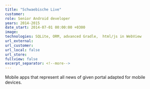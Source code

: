 ```yaml
---
title: "Schwaebische Live"
customer:
role: Senior Android developer
years: 2014-2015
date_start: 2014-07-01 00:00:00 +0300
image: 
technologies: SQLite, ORM, advanced Gradle,  html/js in WebView
url_external: 
url_customer:
url_local: false
url_store: 
fullview: false
excerpt_separator: <!--more-->
---
```

Mobile apps that represent all news of given portal adapted for mobile devices.